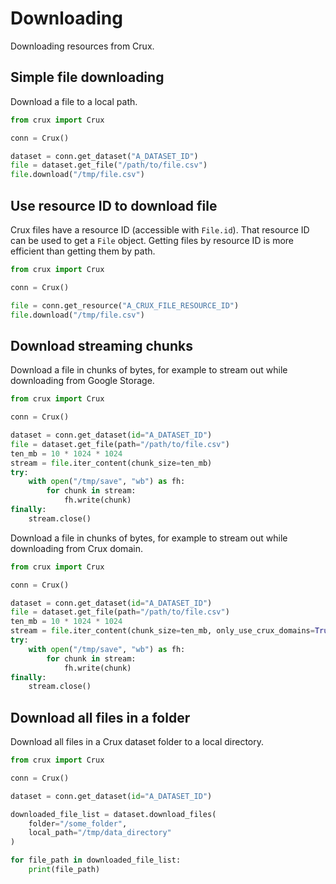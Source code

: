 # Downloading

Downloading resources from Crux.

## Simple file downloading

Download a file to a local path.

```python
from crux import Crux

conn = Crux()

dataset = conn.get_dataset("A_DATASET_ID")
file = dataset.get_file("/path/to/file.csv")
file.download("/tmp/file.csv")
```

## Use resource ID to download file

Crux files have a resource ID (accessible with `File.id`). That resource ID can be used to get a `File` object. Getting files by resource ID is more efficient than getting them by path.

```python
from crux import Crux

conn = Crux()

file = conn.get_resource("A_CRUX_FILE_RESOURCE_ID")
file.download("/tmp/file.csv")
```

## Download streaming chunks

Download a file in chunks of bytes, for example to stream out while downloading from Google Storage.

```python
from crux import Crux

conn = Crux()

dataset = conn.get_dataset(id="A_DATASET_ID")
file = dataset.get_file(path="/path/to/file.csv")
ten_mb = 10 * 1024 * 1024
stream = file.iter_content(chunk_size=ten_mb)
try:
    with open("/tmp/save", "wb") as fh:
        for chunk in stream:
            fh.write(chunk)
finally:
    stream.close()
```

Download a file in chunks of bytes, for example to stream out while downloading from Crux domain.

```python
from crux import Crux

conn = Crux()

dataset = conn.get_dataset(id="A_DATASET_ID")
file = dataset.get_file(path="/path/to/file.csv")
ten_mb = 10 * 1024 * 1024
stream = file.iter_content(chunk_size=ten_mb, only_use_crux_domains=True)
try:
    with open("/tmp/save", "wb") as fh:
        for chunk in stream:
            fh.write(chunk)
finally:
    stream.close()
```

## Download all files in a folder

Download all files in a Crux dataset folder to a local directory.

```python
from crux import Crux

conn = Crux()

dataset = conn.get_dataset(id="A_DATASET_ID")

downloaded_file_list = dataset.download_files(
    folder="/some_folder",
    local_path="/tmp/data_directory"
)

for file_path in downloaded_file_list:
    print(file_path)
```

